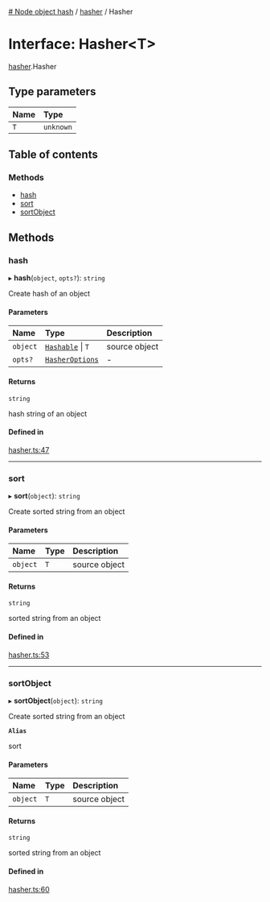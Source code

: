 [# Node object hash](../README.md) / [hasher](../modules/hasher.md) / Hasher

# Interface: Hasher<T\>

[hasher](../modules/hasher.md).Hasher

## Type parameters

| Name | Type      |
| :--- | :-------- |
| `T`  | `unknown` |

## Table of contents

### Methods

- [hash](hasher.Hasher.md#hash)
- [sort](hasher.Hasher.md#sort)
- [sortObject](hasher.Hasher.md#sortobject)

## Methods

### hash

▸ **hash**(`object`, `opts?`): `string`

Create hash of an object

#### Parameters

| Name     | Type                                       | Description   |
| :------- | :----------------------------------------- | :------------ |
| `object` | [`Hashable`](hasher.Hashable.md) \| `T`    | source object |
| `opts?`  | [`HasherOptions`](hasher.HasherOptions.md) | -             |

#### Returns

`string`

hash string of an object

#### Defined in

[hasher.ts:47](https://github.com/SkeLLLa/node-object-hash/blob/22b763e/src/hasher.ts#L47)

---

### sort

▸ **sort**(`object`): `string`

Create sorted string from an object

#### Parameters

| Name     | Type | Description   |
| :------- | :--- | :------------ |
| `object` | `T`  | source object |

#### Returns

`string`

sorted string from an object

#### Defined in

[hasher.ts:53](https://github.com/SkeLLLa/node-object-hash/blob/22b763e/src/hasher.ts#L53)

---

### sortObject

▸ **sortObject**(`object`): `string`

Create sorted string from an object

**`Alias`**

sort

#### Parameters

| Name     | Type | Description   |
| :------- | :--- | :------------ |
| `object` | `T`  | source object |

#### Returns

`string`

sorted string from an object

#### Defined in

[hasher.ts:60](https://github.com/SkeLLLa/node-object-hash/blob/22b763e/src/hasher.ts#L60)
